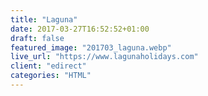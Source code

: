 ```yaml
---
title: "Laguna"
date: 2017-03-27T16:52:52+01:00
draft: false
featured_image: "201703_laguna.webp"
live_url: "https://www.lagunaholidays.com"
client: "edirect"
categories: "HTML"
---
```


